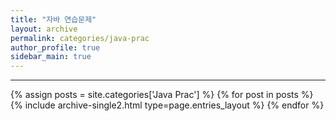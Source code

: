 ```yaml
---
title: "자바 연습문제"
layout: archive
permalink: categories/java-prac
author_profile: true
sidebar_main: true
---
```


<!-- 공백이 포함되어 있는 카테고리 이름의 경우 site.categories['a b c'] 이런식으로! -->

***

{% assign posts = site.categories['Java Prac'] %}
{% for post in posts %} {% include archive-single2.html type=page.entries_layout %} {% endfor %}